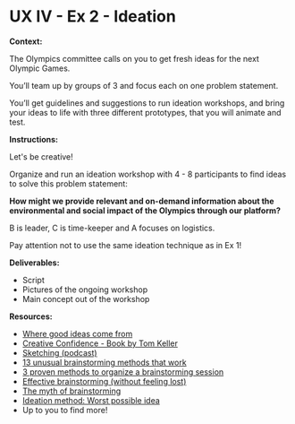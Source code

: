 # UX IV - Ex 2 - Ideation

**Context:** 

The Olympics committee calls on you to get fresh ideas for the next Olympic Games.

You’ll team up by groups of 3 and focus each on one problem statement. 

You’ll get guidelines and suggestions to run ideation workshops, and bring your ideas to life with three different prototypes, that you will animate and test. 

**Instructions:**

Let's be creative!

Organize and run an ideation workshop with 4 - 8 participants to find ideas to solve this problem statement: 

**How might we provide relevant and on-demand information about the environmental and social impact of the Olympics through our platform?**

B is leader, C is time-keeper and A focuses on logistics.

Pay attention not to use the same ideation technique as in Ex 1!

**Deliverables:** 

- Script
- Pictures of the ongoing workshop
- Main concept out of the workshop

**Resources:**

- [Where good ideas come from](https://www.ted.com/talks/steven_johnson_where_good_ideas_come_from)
- [Creative Confidence - Book by Tom Keller](https://booksvooks.com/creative-confidence-unleashing-the-creative-potential-within-us-all-pdf.html)
- [Sketching (podcast)](https://www.usersknow.com/podcast/2016/10/10/ua1wdsszhx2pemugxc1e0qj0a3l9cs)
- [13 unusual brainstorming methods that work](http://www.huffingtonpost.com/young-entrepreneur-council/13-unusual-brainstorming_b_3880619.html)
- [3 proven methods to organize a brainstorming session](https://uxdesign.cc/brainstorm-79e51f20f313)
- [Effective brainstorming (without feeling lost)](https://uxdesign.cc/effective-brainstorming-without-being-lost-b68750bbfac5?sk=5d5a332f7e3f2a43364c031b01b13229)
- [The myth of brainstorming](https://uxdesign.cc/the-myth-of-brainstorming-8517e02facc0?sk=995d601cbf988d574e86dd71364cb92f)
- [Ideation method: Worst possible idea](https://www.interaction-design.org/literature/article/learn-how-to-use-the-best-ideation-methods-worst-possible-idea)
- Up to you to find more!